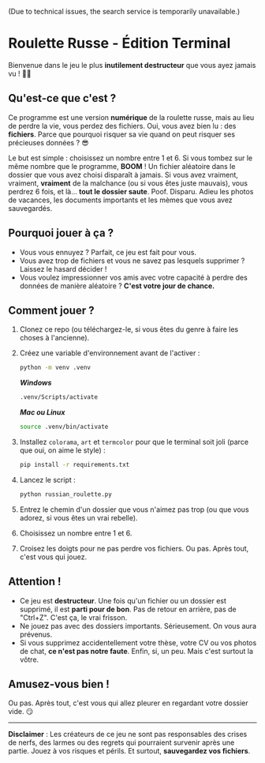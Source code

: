 (Due to technical issues, the search service is temporarily unavailable.)

# Roulette Russe - Édition Terminal

Bienvenue dans le jeu le plus **inutilement destructeur** que vous ayez jamais vu ! 🎲💥

## Qu'est-ce que c'est ?

Ce programme est une version **numérique** de la roulette russe, mais au lieu de perdre la vie, vous perdez des fichiers. Oui, vous avez bien lu : des **fichiers**. Parce que pourquoi risquer sa vie quand on peut risquer ses précieuses données ? 😎

Le but est simple : choisissez un nombre entre 1 et 6. Si vous tombez sur le même nombre que le programme, **BOOM** ! Un fichier aléatoire dans le dossier que vous avez choisi disparaît à jamais. Si vous avez vraiment, vraiment, **vraiment** de la malchance (ou si vous êtes juste mauvais), vous perdrez 6 fois, et là... **tout le dossier saute**. Poof. Disparu. Adieu les photos de vacances, les documents importants et les mèmes que vous avez sauvegardés.

## Pourquoi jouer à ça ?

- Vous vous ennuyez ? Parfait, ce jeu est fait pour vous.
- Vous avez trop de fichiers et vous ne savez pas lesquels supprimer ? Laissez le hasard décider !
- Vous voulez impressionner vos amis avec votre capacité à perdre des données de manière aléatoire ? **C'est votre jour de chance.**

## Comment jouer ?

1. Clonez ce repo (ou téléchargez-le, si vous êtes du genre à faire les choses à l'ancienne).
2. Créez une variable d'environnement avant de l'activer :
   ```bash
   python -m venv .venv
   ```
   ***Windows***
   ```bash
   .venv/Scripts/activate
   ```
   ***Mac ou Linux***
   ```bash
   source .venv/bin/activate
   ```

3. Installez `colorama`, `art` et `termcolor` pour que le terminal soit joli (parce que oui, on aime le style) :
   ```bash
   pip install -r requirements.txt
   ```
4. Lancez le script :
   ```bash
   python russian_roulette.py
   ```
5. Entrez le chemin d'un dossier que vous n'aimez pas trop (ou que vous adorez, si vous êtes un vrai rebelle).
6. Choisissez un nombre entre 1 et 6.
7. Croisez les doigts pour ne pas perdre vos fichiers. Ou pas. Après tout, c'est vous qui jouez.

## Attention !

- Ce jeu est **destructeur**. Une fois qu'un fichier ou un dossier est supprimé, il est **parti pour de bon**. Pas de retour en arrière, pas de "Ctrl+Z". C'est ça, le vrai frisson.
- Ne jouez pas avec des dossiers importants. Sérieusement. On vous aura prévenus.
- Si vous supprimez accidentellement votre thèse, votre CV ou vos photos de chat, **ce n'est pas notre faute**. Enfin, si, un peu. Mais c'est surtout la vôtre.

## Amusez-vous bien !

Ou pas. Après tout, c'est vous qui allez pleurer en regardant votre dossier vide. 😏

---

**Disclaimer** : Les créateurs de ce jeu ne sont pas responsables des crises de nerfs, des larmes ou des regrets qui pourraient survenir après une partie. Jouez à vos risques et périls. Et surtout, **sauvegardez vos fichiers**.